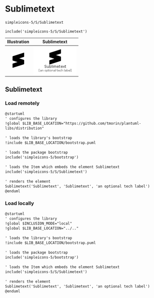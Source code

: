 # Sublimetext


```text
simpleicons-5/S/Sublimetext
```

```text
include('simpleicons-5/S/Sublimetext')
```



| Illustration | Sublimetext |
| :---: | :---: |
| ![illustration for Illustration](../../simpleicons-5/S/Sublimetext.png) | ![illustration for Sublimetext](../../simpleicons-5/S/Sublimetext.Local.png) |




## Sublimetext

### Load remotely
```plantuml
@startuml
' configures the library
!global $LIB_BASE_LOCATION="https://github.com/tmorin/plantuml-libs/distribution"

' loads the library's bootstrap
!include $LIB_BASE_LOCATION/bootstrap.puml

' loads the package bootstrap
include('simpleicons-5/bootstrap')

' loads the Item which embeds the element Sublimetext
include('simpleicons-5/S/Sublimetext')

' renders the element
Sublimetext('Sublimetext', 'Sublimetext', 'an optional tech label')
@enduml
```

### Load locally
```plantuml
@startuml
' configures the library
!global $INCLUSION_MODE="local"
!global $LIB_BASE_LOCATION="../.."

' loads the library's bootstrap
!include $LIB_BASE_LOCATION/bootstrap.puml

' loads the package bootstrap
include('simpleicons-5/bootstrap')

' loads the Item which embeds the element Sublimetext
include('simpleicons-5/S/Sublimetext')

' renders the element
Sublimetext('Sublimetext', 'Sublimetext', 'an optional tech label')
@enduml
```

